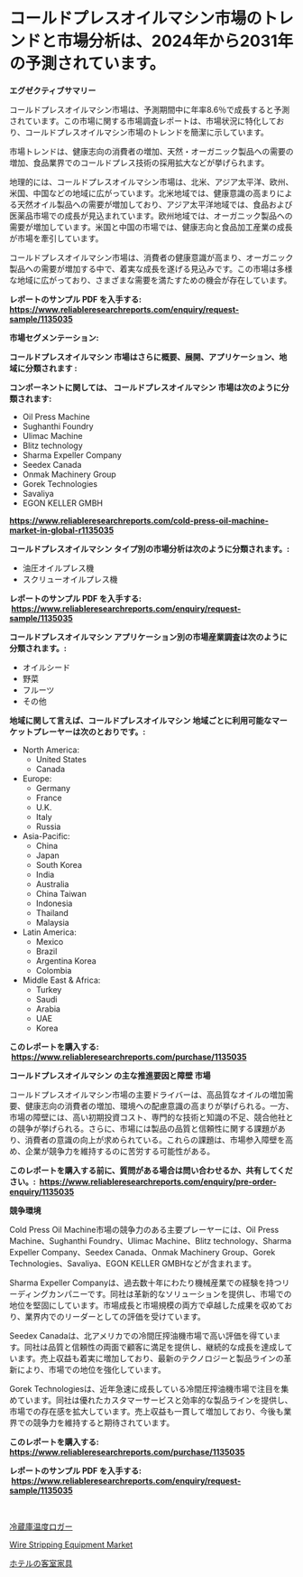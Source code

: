 <p><h1>コールドプレスオイルマシン市場のトレンドと市場分析は、2024年から2031年の予測されています。</h1></p><p><strong>エグゼクティブサマリー</strong></p>
<p><p>コールドプレスオイルマシン市場は、予測期間中に年率8.6％で成長すると予測されています。この市場に関する市場調査レポートは、市場状況に特化しており、コールドプレスオイルマシン市場のトレンドを簡潔に示しています。</p><p>市場トレンドは、健康志向の消費者の増加、天然・オーガニック製品への需要の増加、食品業界でのコールドプレス技術の採用拡大などが挙げられます。</p><p>地理的には、コールドプレスオイルマシン市場は、北米、アジア太平洋、欧州、米国、中国などの地域に広がっています。北米地域では、健康意識の高まりによる天然オイル製品への需要が増加しており、アジア太平洋地域では、食品および医薬品市場での成長が見込まれています。欧州地域では、オーガニック製品への需要が増加しています。米国と中国の市場では、健康志向と食品加工産業の成長が市場を牽引しています。</p><p>コールドプレスオイルマシン市場は、消費者の健康意識が高まり、オーガニック製品への需要が増加する中で、着実な成長を遂げる見込みです。この市場は多様な地域に広がっており、さまざまな需要を満たすための機会が存在しています。</p></p>
<p><strong>レポートのサンプル PDF を入手する: <a href="https://www.reliableresearchreports.com/enquiry/request-sample/1135035">https://www.reliableresearchreports.com/enquiry/request-sample/1135035</a></strong></p>
<p><strong>市場セグメンテーション:</strong></p>
<p><strong> コールドプレスオイルマシン 市場はさらに概要、展開、アプリケーション、地域に分類されます :</strong></p>
<p><strong>コンポーネントに関しては、 コールドプレスオイルマシン 市場は次のように分類されます: &nbsp;</strong></p>
<p><ul><li>Oil Press Machine</li><li>Sughanthi Foundry</li><li>Ulimac Machine</li><li>Blitz technology</li><li>Sharma Expeller Company</li><li>Seedex Canada</li><li>Onmak Machinery Group</li><li>Gorek Technologies</li><li>Savaliya</li><li>EGON KELLER GMBH</li></ul></p>
<p><strong><a href="https://www.reliableresearchreports.com/cold-press-oil-machine-market-in-global-r1135035">https://www.reliableresearchreports.com/cold-press-oil-machine-market-in-global-r1135035</a></strong></p>
<p><strong> コールドプレスオイルマシン タイプ別の市場分析は次のように分類されます。:</strong></p>
<p><ul><li>油圧オイルプレス機</li><li>スクリューオイルプレス機</li></ul></p>
<p><strong>レポートのサンプル PDF を入手する: &nbsp;<a href="https://www.reliableresearchreports.com/enquiry/request-sample/1135035">https://www.reliableresearchreports.com/enquiry/request-sample/1135035</a></strong></p>
<p><strong> コールドプレスオイルマシン アプリケーション別の市場産業調査は次のように分類されます。:</strong></p>
<p><ul><li>オイルシード</li><li>野菜</li><li>フルーツ</li><li>その他</li></ul></p>
<p><strong>地域に関して言えば、コールドプレスオイルマシン 地域ごとに利用可能なマーケットプレーヤーは次のとおりです。:</strong></p>
<p><ul>
    <li>
        North America:
        <ul>
            <li>United States</li>
            <li>Canada</li>
        </ul>
    </li>
    <li>
        Europe:
        <ul>
            <li>Germany</li>
            <li>France</li>
            <li>U.K.</li>
            <li>Italy</li>
            <li>Russia</li>
        </ul>
    </li>
    <li>
        Asia-Pacific:
        <ul>
            <li>China</li>
            <li>Japan</li>
            <li>South Korea</li>
            <li>India</li>
            <li>Australia</li>
            <li>China Taiwan</li>
            <li>Indonesia</li>
            <li>Thailand</li>
            <li>Malaysia</li>
        </ul>
    </li>
    <li>
        Latin America:
        <ul>
            <li>Mexico</li>
            <li>Brazil</li>
            <li>Argentina Korea</li>
            <li>Colombia</li>
        </ul>
    </li>
    <li>
        Middle East & Africa:
        <ul>
            <li>Turkey</li>
            <li>Saudi</li>
            <li>Arabia</li>
            <li>UAE</li>
            <li>Korea</li>
        </ul>
    </li>
    </ul></p>
<p><strong>このレポートを購入する: &nbsp;<a href="https://www.reliableresearchreports.com/purchase/1135035">https://www.reliableresearchreports.com/purchase/1135035</a></strong></p>
<p><strong>コールドプレスオイルマシン の主な推進要因と障壁 市場</strong></p>
<p><p>コールドプレスオイルマシン市場の主要ドライバーは、高品質なオイルの増加需要、健康志向の消費者の増加、環境への配慮意識の高まりが挙げられる。一方、市場の障壁には、高い初期投資コスト、専門的な技術と知識の不足、競合他社との競争が挙げられる。さらに、市場には製品の品質と信頼性に関する課題があり、消費者の意識の向上が求められている。これらの課題は、市場参入障壁を高め、企業が競争力を維持するのに苦労する可能性がある。</p></p>
<p><strong>このレポートを購入する前に、質問がある場合は問い合わせるか、共有してください。:&nbsp; <a href="https://www.reliableresearchreports.com/enquiry/pre-order-enquiry/1135035">https://www.reliableresearchreports.com/enquiry/pre-order-enquiry/1135035</a></strong></p>
<p><strong>競争環境</strong></p>
<p><p>Cold Press Oil Machine市場の競争力のある主要プレーヤーには、Oil Press Machine、Sughanthi Foundry、Ulimac Machine、Blitz technology、Sharma Expeller Company、Seedex Canada、Onmak Machinery Group、Gorek Technologies、Savaliya、EGON KELLER GMBHなどが含まれます。</p><p>Sharma Expeller Companyは、過去数十年にわたり機械産業での経験を持つリーディングカンパニーです。同社は革新的なソリューションを提供し、市場での地位を堅固にしています。市場成長と市場規模の両方で卓越した成果を収めており、業界内でのリーダーとしての評価を受けています。</p><p>Seedex Canadaは、北アメリカでの冷間圧搾油機市場で高い評価を得ています。同社は品質と信頼性の両面で顧客に満足を提供し、継続的な成長を達成しています。売上収益も着実に増加しており、最新のテクノロジーと製品ラインの革新により、市場での地位を強化しています。</p><p>Gorek Technologiesは、近年急速に成長している冷間圧搾油機市場で注目を集めています。同社は優れたカスタマーサービスと効率的な製品ラインを提供し、市場での存在感を拡大しています。売上収益も一貫して増加しており、今後も業界での競争力を維持すると期待されています。</p></p>
<p><strong>このレポートを購入する: &nbsp; <a href="https://www.reliableresearchreports.com/purchase/1135035">https://www.reliableresearchreports.com/purchase/1135035</a></strong></p>
<p><strong>レポートのサンプル PDF を入手する: &nbsp;<a href="https://www.reliableresearchreports.com/enquiry/request-sample/1135035">https://www.reliableresearchreports.com/enquiry/request-sample/1135035</a></strong><strong></strong></p>
<p>&nbsp;</p>
<p><p><a href="https://github.com/bevdtkn4419963/Market-Research-Report-List-1/blob/main/771431426185.md">冷蔵庫温度ロガー</a></p><p><a href="https://view.publitas.com/reportprime-1/wire-stripping-equipment-market-competitive-analysis-market-trends-and-forecast-to-2031/">Wire Stripping Equipment Market</a></p><p><a href="https://github.com/lababdou/Market-Research-Report-List-3/blob/main/290080126184.md">ホテルの客室家具</a></p></p>